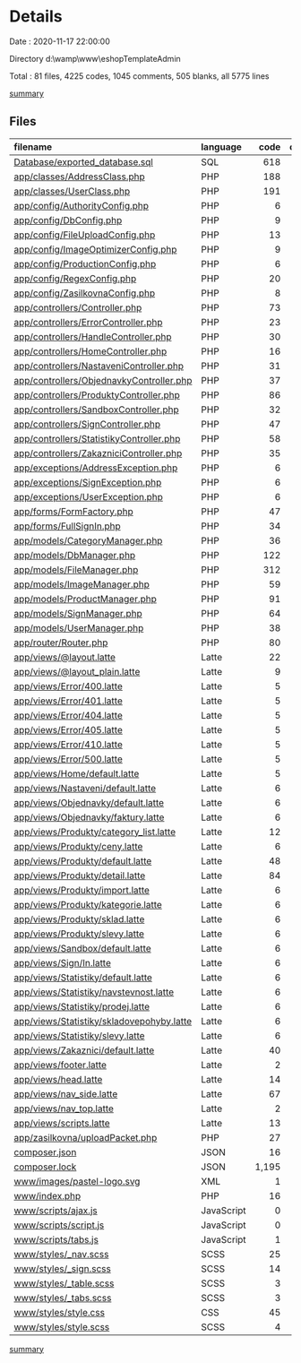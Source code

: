 # Details

Date : 2020-11-17 22:00:00

Directory d:\wamp\www\eshopTemplateAdmin

Total : 81 files,  4225 codes, 1045 comments, 505 blanks, all 5775 lines

[summary](results.md)

## Files
| filename | language | code | comment | blank | total |
| :--- | :--- | ---: | ---: | ---: | ---: |
| [Database/exported_database.sql](/Database/exported_database.sql) | SQL | 618 | 274 | 178 | 1,070 |
| [app/classes/AddressClass.php](/app/classes/AddressClass.php) | PHP | 188 | 65 | 19 | 272 |
| [app/classes/UserClass.php](/app/classes/UserClass.php) | PHP | 191 | 90 | 26 | 307 |
| [app/config/AuthorityConfig.php](/app/config/AuthorityConfig.php) | PHP | 6 | 5 | 1 | 12 |
| [app/config/DbConfig.php](/app/config/DbConfig.php) | PHP | 9 | 5 | 1 | 15 |
| [app/config/FileUploadConfig.php](/app/config/FileUploadConfig.php) | PHP | 13 | 5 | 2 | 20 |
| [app/config/ImageOptimizerConfig.php](/app/config/ImageOptimizerConfig.php) | PHP | 9 | 5 | 2 | 16 |
| [app/config/ProductionConfig.php](/app/config/ProductionConfig.php) | PHP | 6 | 5 | 1 | 12 |
| [app/config/RegexConfig.php](/app/config/RegexConfig.php) | PHP | 20 | 5 | 1 | 26 |
| [app/config/ZasilkovnaConfig.php](/app/config/ZasilkovnaConfig.php) | PHP | 8 | 5 | 2 | 15 |
| [app/controllers/Controller.php](/app/controllers/Controller.php) | PHP | 73 | 66 | 19 | 158 |
| [app/controllers/ErrorController.php](/app/controllers/ErrorController.php) | PHP | 23 | 13 | 4 | 40 |
| [app/controllers/HandleController.php](/app/controllers/HandleController.php) | PHP | 30 | 17 | 9 | 56 |
| [app/controllers/HomeController.php](/app/controllers/HomeController.php) | PHP | 16 | 13 | 4 | 33 |
| [app/controllers/NastaveniController.php](/app/controllers/NastaveniController.php) | PHP | 31 | 13 | 6 | 50 |
| [app/controllers/ObjednavkyController.php](/app/controllers/ObjednavkyController.php) | PHP | 37 | 13 | 7 | 57 |
| [app/controllers/ProduktyController.php](/app/controllers/ProduktyController.php) | PHP | 86 | 18 | 13 | 117 |
| [app/controllers/SandboxController.php](/app/controllers/SandboxController.php) | PHP | 32 | 11 | 7 | 50 |
| [app/controllers/SignController.php](/app/controllers/SignController.php) | PHP | 47 | 25 | 12 | 84 |
| [app/controllers/StatistikyController.php](/app/controllers/StatistikyController.php) | PHP | 58 | 13 | 9 | 80 |
| [app/controllers/ZakazniciController.php](/app/controllers/ZakazniciController.php) | PHP | 35 | 13 | 5 | 53 |
| [app/exceptions/AddressException.php](/app/exceptions/AddressException.php) | PHP | 6 | 5 | 4 | 15 |
| [app/exceptions/SignException.php](/app/exceptions/SignException.php) | PHP | 6 | 5 | 3 | 14 |
| [app/exceptions/UserException.php](/app/exceptions/UserException.php) | PHP | 6 | 5 | 4 | 15 |
| [app/forms/FormFactory.php](/app/forms/FormFactory.php) | PHP | 47 | 12 | 13 | 72 |
| [app/forms/FullSignIn.php](/app/forms/FullSignIn.php) | PHP | 34 | 16 | 11 | 61 |
| [app/models/CategoryManager.php](/app/models/CategoryManager.php) | PHP | 36 | 10 | 8 | 54 |
| [app/models/DbManager.php](/app/models/DbManager.php) | PHP | 122 | 91 | 16 | 229 |
| [app/models/FileManager.php](/app/models/FileManager.php) | PHP | 312 | 75 | 12 | 399 |
| [app/models/ImageManager.php](/app/models/ImageManager.php) | PHP | 59 | 22 | 9 | 90 |
| [app/models/ProductManager.php](/app/models/ProductManager.php) | PHP | 91 | 14 | 11 | 116 |
| [app/models/SignManager.php](/app/models/SignManager.php) | PHP | 64 | 56 | 10 | 130 |
| [app/models/UserManager.php](/app/models/UserManager.php) | PHP | 38 | 21 | 5 | 64 |
| [app/router/Router.php](/app/router/Router.php) | PHP | 80 | 27 | 16 | 123 |
| [app/views/@layout.latte](/app/views/@layout.latte) | Latte | 22 | 0 | 5 | 27 |
| [app/views/@layout_plain.latte](/app/views/@layout_plain.latte) | Latte | 9 | 0 | 3 | 12 |
| [app/views/Error/400.latte](/app/views/Error/400.latte) | Latte | 5 | 0 | 1 | 6 |
| [app/views/Error/401.latte](/app/views/Error/401.latte) | Latte | 5 | 0 | 1 | 6 |
| [app/views/Error/404.latte](/app/views/Error/404.latte) | Latte | 5 | 0 | 1 | 6 |
| [app/views/Error/405.latte](/app/views/Error/405.latte) | Latte | 5 | 0 | 1 | 6 |
| [app/views/Error/410.latte](/app/views/Error/410.latte) | Latte | 5 | 0 | 1 | 6 |
| [app/views/Error/500.latte](/app/views/Error/500.latte) | Latte | 5 | 0 | 1 | 6 |
| [app/views/Home/default.latte](/app/views/Home/default.latte) | Latte | 5 | 0 | 1 | 6 |
| [app/views/Nastaveni/default.latte](/app/views/Nastaveni/default.latte) | Latte | 6 | 0 | 0 | 6 |
| [app/views/Objednavky/default.latte](/app/views/Objednavky/default.latte) | Latte | 6 | 0 | 0 | 6 |
| [app/views/Objednavky/faktury.latte](/app/views/Objednavky/faktury.latte) | Latte | 6 | 0 | 0 | 6 |
| [app/views/Produkty/category_list.latte](/app/views/Produkty/category_list.latte) | Latte | 12 | 0 | 1 | 13 |
| [app/views/Produkty/ceny.latte](/app/views/Produkty/ceny.latte) | Latte | 6 | 0 | 0 | 6 |
| [app/views/Produkty/default.latte](/app/views/Produkty/default.latte) | Latte | 48 | 0 | 2 | 50 |
| [app/views/Produkty/detail.latte](/app/views/Produkty/detail.latte) | Latte | 84 | 0 | 4 | 88 |
| [app/views/Produkty/import.latte](/app/views/Produkty/import.latte) | Latte | 6 | 0 | 0 | 6 |
| [app/views/Produkty/kategorie.latte](/app/views/Produkty/kategorie.latte) | Latte | 6 | 0 | 0 | 6 |
| [app/views/Produkty/sklad.latte](/app/views/Produkty/sklad.latte) | Latte | 6 | 0 | 0 | 6 |
| [app/views/Produkty/slevy.latte](/app/views/Produkty/slevy.latte) | Latte | 6 | 0 | 0 | 6 |
| [app/views/Sandbox/default.latte](/app/views/Sandbox/default.latte) | Latte | 6 | 0 | 0 | 6 |
| [app/views/Sign/In.latte](/app/views/Sign/In.latte) | Latte | 6 | 0 | 0 | 6 |
| [app/views/Statistiky/default.latte](/app/views/Statistiky/default.latte) | Latte | 6 | 0 | 0 | 6 |
| [app/views/Statistiky/navstevnost.latte](/app/views/Statistiky/navstevnost.latte) | Latte | 6 | 0 | 0 | 6 |
| [app/views/Statistiky/prodej.latte](/app/views/Statistiky/prodej.latte) | Latte | 6 | 0 | 0 | 6 |
| [app/views/Statistiky/skladovepohyby.latte](/app/views/Statistiky/skladovepohyby.latte) | Latte | 6 | 0 | 0 | 6 |
| [app/views/Statistiky/slevy.latte](/app/views/Statistiky/slevy.latte) | Latte | 6 | 0 | 0 | 6 |
| [app/views/Zakaznici/default.latte](/app/views/Zakaznici/default.latte) | Latte | 40 | 0 | 0 | 40 |
| [app/views/footer.latte](/app/views/footer.latte) | Latte | 2 | 0 | 1 | 3 |
| [app/views/head.latte](/app/views/head.latte) | Latte | 14 | 0 | 0 | 14 |
| [app/views/nav_side.latte](/app/views/nav_side.latte) | Latte | 67 | 0 | 0 | 67 |
| [app/views/nav_top.latte](/app/views/nav_top.latte) | Latte | 2 | 0 | 1 | 3 |
| [app/views/scripts.latte](/app/views/scripts.latte) | Latte | 13 | 0 | 0 | 13 |
| [app/zasilkovna/uploadPacket.php](/app/zasilkovna/uploadPacket.php) | PHP | 27 | 0 | 8 | 35 |
| [composer.json](/composer.json) | JSON | 16 | 0 | 0 | 16 |
| [composer.lock](/composer.lock) | JSON | 1,195 | 0 | 1 | 1,196 |
| [www/images/pastel-logo.svg](/www/images/pastel-logo.svg) | XML | 1 | 0 | 0 | 1 |
| [www/index.php](/www/index.php) | PHP | 16 | 6 | 7 | 29 |
| [www/scripts/ajax.js](/www/scripts/ajax.js) | JavaScript | 0 | 0 | 1 | 1 |
| [www/scripts/script.js](/www/scripts/script.js) | JavaScript | 0 | 0 | 1 | 1 |
| [www/scripts/tabs.js](/www/scripts/tabs.js) | JavaScript | 1 | 0 | 0 | 1 |
| [www/styles/_nav.scss](/www/styles/_nav.scss) | SCSS | 25 | 0 | 1 | 26 |
| [www/styles/_sign.scss](/www/styles/_sign.scss) | SCSS | 14 | 0 | 0 | 14 |
| [www/styles/_table.scss](/www/styles/_table.scss) | SCSS | 3 | 0 | 0 | 3 |
| [www/styles/_tabs.scss](/www/styles/_tabs.scss) | SCSS | 3 | 0 | 0 | 3 |
| [www/styles/style.css](/www/styles/style.css) | CSS | 45 | 1 | 11 | 57 |
| [www/styles/style.scss](/www/styles/style.scss) | SCSS | 4 | 0 | 1 | 5 |

[summary](results.md)